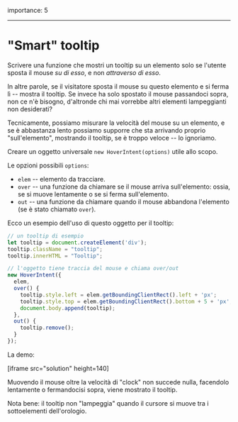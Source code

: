 importance: 5

---

# "Smart" tooltip

Scrivere una funzione che mostri un tooltip su un elemento solo se l'utente sposta il mouse *su di esso*, e non *attraverso di esso*.

In altre parole, se il visitatore sposta il mouse su questo elemento e si ferma lì -- mostra il tooltip. Se invece ha solo spostato il mouse passandoci sopra, non ce n'è bisogno, d'altronde chi mai vorrebbe altri elementi lampeggianti non desiderati?

Tecnicamente, possiamo misurare la velocità del mouse su un elemento, e se è abbastanza lento possiamo supporre che sta arrivando proprio "sull'elemento", mostrando il tooltip, se è troppo veloce -- lo ignoriamo.

Creare un oggetto universale `new HoverIntent(options)` utile allo scopo.

Le opzioni possibili `options`:
- `elem` -- elemento da tracciare.
- `over` -- una funzione da chiamare se il mouse arriva sull'elemento: ossia, se si muove lentamente o se si ferma sull'elemento.
- `out` -- una funzione da chiamare quando il mouse abbandona l'elemento (se è stato chiamato `over`).

Ecco un esempio dell'uso di questo oggetto per il tooltip:

```js
// un tooltip di esempio
let tooltip = document.createElement('div');
tooltip.className = "tooltip";
tooltip.innerHTML = "Tooltip";

// l'oggetto tiene traccia del mouse e chiama over/out
new HoverIntent({
  elem,
  over() {
    tooltip.style.left = elem.getBoundingClientRect().left + 'px';
    tooltip.style.top = elem.getBoundingClientRect().bottom + 5 + 'px';
    document.body.append(tooltip);
  },
  out() {
    tooltip.remove();
  }
});
```

La demo:

[iframe src="solution" height=140]

Muovendo il mouse oltre la velocità di "clock" non succede nulla, facendolo lentamente o fermandocisi sopra, viene mostrato il tooltip.

Nota bene: il tooltip non "lampeggia" quando il cursore si muove tra i sottoelementi dell'orologio.